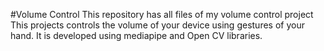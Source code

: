 #Volume Control
This repository has all files of my volume control project
This projects controls the volume of your device using gestures of your hand.
It is developed using mediapipe and Open CV libraries.


